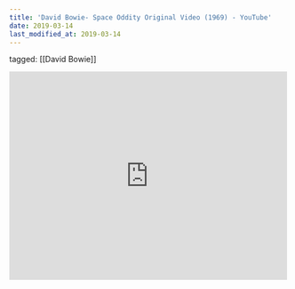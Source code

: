 ```yaml
---
title: 'David Bowie- Space Oddity Original Video (1969) - YouTube'
date: 2019-03-14
last_modified_at: 2019-03-14
---
```

tagged: [[David Bowie]]
<iframe allow="accelerometer; autoplay; clipboard-write; encrypted-media; gyroscope; picture-in-picture" allowfullscreen="" frameborder="0" height="375" id="youtube_iframe" src="https://www.youtube.com/embed/D67kmFzSh_o?feature=oembed&amp;enablejsapi=1&amp;origin=https://safe.txmblr.com&amp;wmode=opaque" width="500"></iframe>